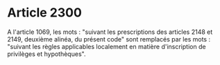 # Article 2300

A l'article 1069, les mots : "suivant les prescriptions des articles 2148 et 2149, deuxième alinéa, du présent code" sont remplacés par les mots : "suivant les règles applicables localement en matière d'inscription de privilèges et hypothèques".
